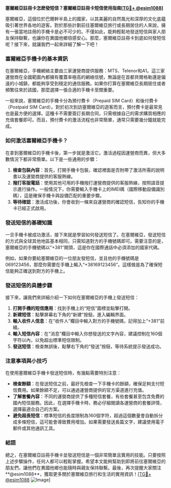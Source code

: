 **塞爾維亞註冊卡怎麽發短信？塞爾維亞註冊卡短信使用指南[[TG💪+ @esim1088](https://t.me/s/esim1088)]**

塞爾維亞，這個位於巴爾幹半島上的國家，以其美麗的自然風光和深厚的文化底蘊吸引著世界各地的遊客。對於那些計劃前往塞爾維亞旅行或長期居住的人來說，擁有一張當地註冊的手機卡是必不可少的。不僅如此，能夠輕鬆地發送短信與家人朋友保持聯繫，也讓你在異國他鄉倍感安心。那麼，塞爾維亞註冊卡到底如何發短信呢？接下來，就讓我們一起來詳細了解一下吧！

### 塞爾維亞手機卡的基本資訊

在塞爾維亞，手機網絡主要由三家運營商提供服務：MTS、Telenor和A1。這三家運營商在全國範圍內都擁有覆蓋率極高的網絡信號，無論是在首都貝爾格勒還是偏遠的小城鎮，都能夠享受到穩定的通信服務。如果你打算在塞爾維亞長期居住或者頻繁往來於該國，那麼選擇一張合適的手機卡至關重要。

一般來說，塞爾維亞的手機卡分為預付費卡（Prepaid SIM Card）和後付費卡（Postpaid SIM Card）。對於初次到訪塞爾維亞的遊客而言，預付費卡是最常見也是最方便的選擇。這種卡不需要簽訂長期合同，只需根據自己的需求購買相應的充值套餐即可。而且，預付費卡的激活流程也非常簡單，通常只需要幾分鐘就能完成。

### 如何激活塞爾維亞手機卡？

在拿到塞爾維亞的手機卡後，第一步就是激活它。激活過程因運營商而異，但大多數情況下都非常簡單。以下是一些通用的步驟：

1. **檢查包裝內容**：首先，打開手機卡包裝，確認裡面是否附帶了激活所需的說明書以及運營商提供的客服熱線。
2. **撥打客服電話**：使用其他可用的手機撥打運營商提供的客服熱線，按照語音提示進行操作。一般情況下，你需要輸入手機卡上的IMEI碼（國際移動設備識別碼），這是確保手機卡與設備匹配的重要步驟。
3. **等待確認**：激活成功後，你會收到一條來自運營商的確認短信，告知你的手機卡已經正式啟用。

### 發送短信的基礎知識

一旦手機卡被成功激活，接下來就是學習如何發送短信了。在塞爾維亞，發送短信的方式與全球其他地區基本相同，只需知道對方的手機號碼即可。需要注意的是，塞爾維亞的手機號碼以“+381”開頭，這是你在國際通話中必須添加的國家代碼。

例如，如果你要給塞爾維亞的一位朋友發短信，並且他的手機號碼是069123456，那麼你需要在手機上輸入“+38169123456”。這樣做是為了確保短信能夠正確送到對方的手機上。

### 發送短信的具體步驟

接下來，讓我們來詳細介紹一下如何在塞爾維亞的手機上發送短信：

1. **打開手機的短信應用**：找到手機上的“短信”圖標並點擊打開。
2. **新建短信**：點擊屏幕右下角的“新建”按鈕，進入編輯界面。
3. **輸入收件人信息**：在“收件人”欄目中輸入對方的手機號碼，記得加上“+381”前綴。
4. **輸入短信內容**：在“消息”欄目中輸入你想發送的文字內容，建議控制在160個字符以內，以免超出標準短信限制。
5. **發送短信**：檢查無誤後，點擊右下角的“發送”按鈕，等待系統提示發送成功。

### 注意事項與小技巧

在使用塞爾維亞手機卡發送短信時，有幾點需要特別注意：

- **檢查餘額**：在發送短信之前，最好先檢查一下手機卡的餘額，確保足夠支付短信費用。如果餘額不足，可以通過運營商提供的官方渠道進行充值。
- **了解套餐內容**：不同的運營商提供了多種短信套餐，有些套餐甚至包含免費的國內短信服務。因此，在選擇手機卡時，務必仔細閱讀各運營商的套餐詳情，選擇最適合自己的方案。
- **避免超長短信**：標準短信的長度限制為160個字符，超過這個數量會自動拆分成多條短信，這可能會導致費用增加。如果需要發送長篇文字，建議使用電子郵件或其他通訊工具。

### 結語

總之，在塞爾維亞註冊手機卡並發送短信是一個非常簡單且實用的技能。只要按照上述步驟操作，任何人都可以輕鬆掌握。希望本文能夠幫助到即將前往塞爾維亞的朋友們，讓他們在異國他鄉也能隨時與親友保持聯繫。最後，再次提醒大家關注**@esim1088**，獲取更多關於塞爾維亞旅行和生活的實用資訊！[[TG💪+ @esim1088](https://t.me/s/esim1088) ![Image](https://i.postimg.cc/4NQfJmqS/Snipaste-2025-05-13-00-14-12.png)]